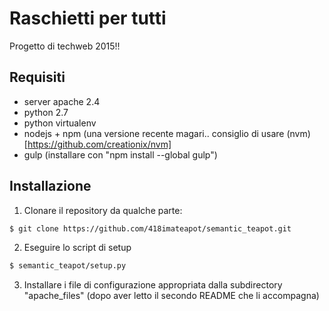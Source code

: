 # Raschietti per tutti

Progetto di techweb 2015!!

## Requisiti
* server apache 2.4
* python 2.7
* python virtualenv
* nodejs + npm (una versione recente magari.. consiglio di usare (nvm)[https://github.com/creationix/nvm]
* gulp (installare con "npm install --global gulp")


## Installazione
1. Clonare il repository da qualche parte:
```bash
$ git clone https://github.com/418imateapot/semantic_teapot.git
```
2. Eseguire lo script di setup
```bash
$ semantic_teapot/setup.py
```
3. Installare i file di configurazione appropriata dalla subdirectory "apache_files" (dopo aver letto il secondo README che li accompagna)
